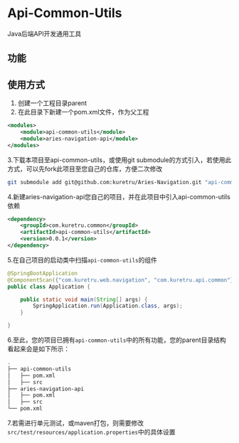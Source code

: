 # Api-Common-Utils

Java后端API开发通用工具

## 功能

## 使用方式

1. 创建一个工程目录parent
2. 在此目录下新建一个pom.xml文件，作为父工程

```xml
<modules>
    <module>api-common-utils</module>
    <module>aries-navigation-api</module>
</modules>
```

3.下载本项目至api-common-utils，或使用git submodule的方式引入，若使用此方式，可以先fork此项目至您自己的仓库，方便二次修改

```bash
git submodule add git@github.com:kuretru/Aries-Navigation.git "api-common-utils"
```

4.新建aries-navigation-api您自己的项目，并在此项目中引入api-common-utils依赖

```xml
<dependency>
    <groupId>com.kuretru.common</groupId>
    <artifactId>api-common-utils</artifactId>
    <version>0.0.1</version>
</dependency>
```

5.在自己项目的启动类中扫描`api-common-utils`的组件

```java
@SpringBootApplication
@ComponentScan({"com.kuretru.web.navigation", "com.kuretru.api.common"})
public class Application {

    public static void main(String[] args) {
        SpringApplication.run(Application.class, args);
    }

}
```

6.至此，您的项目已拥有`api-common-utils`中的所有功能，您的parent目录结构看起来会是如下所示：

```bash
.
├── api-common-utils
│   ├── pom.xml
│   ├── src
├── aries-navigation-api
│   ├── pom.xml
│   ├── src
└── pom.xml
```

7.若需进行单元测试，或maven打包，则需要修改`src/test/resources/application.properties`中的具体设置
